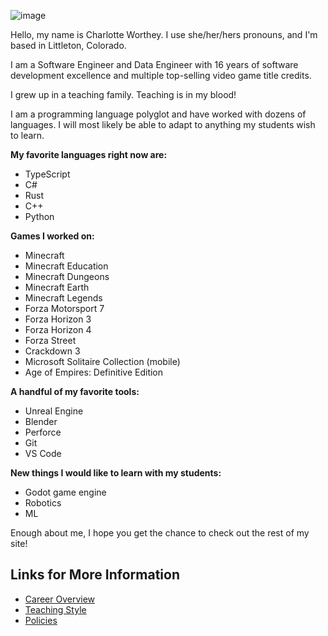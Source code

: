 ![image](char.jpeg)

Hello, my name is Charlotte Worthey. I use she/her/hers pronouns, and I'm based in Littleton, Colorado.

I am a Software Engineer and Data Engineer with 16 years of software development excellence and multiple top-selling video game title credits.

I grew up in a teaching family. Teaching is in my blood!

I am a programming language polyglot and have worked with dozens of languages. I will most likely be able to adapt to anything my students wish to learn.

**My favorite languages right now are:**
- TypeScript
- C#
- Rust
- C++
- Python

**Games I worked on:**
- Minecraft
- Minecraft Education
- Minecraft Dungeons
- Minecraft Earth
- Minecraft Legends
- Forza Motorsport 7
- Forza Horizon 3
- Forza Horizon 4
- Forza Street
- Crackdown 3
- Microsoft Solitaire Collection (mobile)
- Age of Empires: Definitive Edition

**A handful of my favorite tools:**
- Unreal Engine
- Blender
- Perforce
- Git
- VS Code

**New things I would like to learn with my students:**
- Godot game engine
- Robotics
- ML

Enough about me, I hope you get the chance to check out the rest of my site!

## Links for More Information
- [Career Overview](/career)
- [Teaching Style](/teaching)
- [Policies](/policies)
